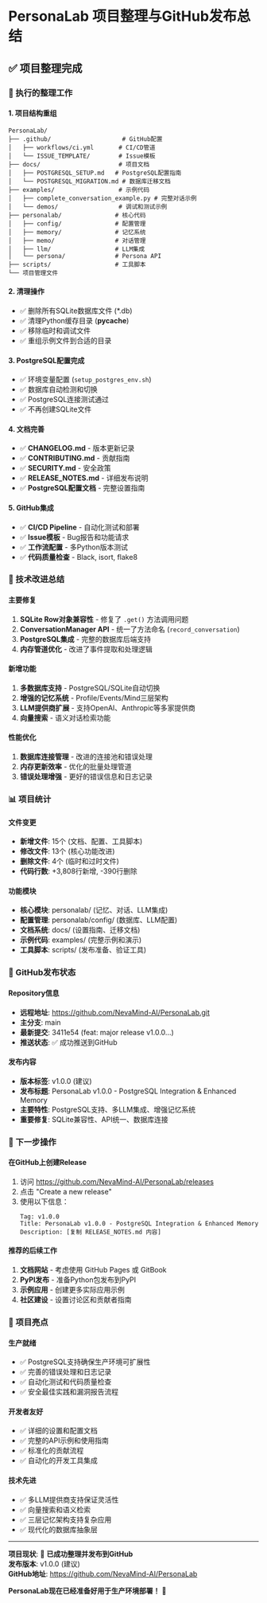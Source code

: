 # PersonaLab 项目整理与GitHub发布总结

## ✅ 项目整理完成

### 🔧 执行的整理工作

#### **1. 项目结构重组**
```
PersonaLab/
├── .github/                    # GitHub配置
│   ├── workflows/ci.yml       # CI/CD管道
│   └── ISSUE_TEMPLATE/        # Issue模板
├── docs/                      # 项目文档
│   ├── POSTGRESQL_SETUP.md   # PostgreSQL配置指南
│   └── POSTGRESQL_MIGRATION.md # 数据库迁移文档
├── examples/                  # 示例代码
│   ├── complete_conversation_example.py # 完整对话示例
│   └── demos/                 # 调试和测试示例
├── personalab/               # 核心代码
│   ├── config/               # 配置管理
│   ├── memory/               # 记忆系统
│   ├── memo/                 # 对话管理
│   ├── llm/                  # LLM集成
│   └── persona/              # Persona API
├── scripts/                  # 工具脚本
└── 项目管理文件
```

#### **2. 清理操作**
- ✅ 删除所有SQLite数据库文件 (*.db)
- ✅ 清理Python缓存目录 (__pycache__)
- ✅ 移除临时和调试文件
- ✅ 重组示例文件到合适的目录

#### **3. PostgreSQL配置完成**
- ✅ 环境变量配置 (`setup_postgres_env.sh`)
- ✅ 数据库自动检测和切换
- ✅ PostgreSQL连接测试通过
- ✅ 不再创建SQLite文件

#### **4. 文档完善**
- ✅ **CHANGELOG.md** - 版本更新记录
- ✅ **CONTRIBUTING.md** - 贡献指南
- ✅ **SECURITY.md** - 安全政策
- ✅ **RELEASE_NOTES.md** - 详细发布说明
- ✅ **PostgreSQL配置文档** - 完整设置指南

#### **5. GitHub集成**
- ✅ **CI/CD Pipeline** - 自动化测试和部署
- ✅ **Issue模板** - Bug报告和功能请求
- ✅ **工作流配置** - 多Python版本测试
- ✅ **代码质量检查** - Black, isort, flake8

### 🚀 技术改进总结

#### **主要修复**
1. **SQLite Row对象兼容性** - 修复了 `.get()` 方法调用问题
2. **ConversationManager API** - 统一了方法命名 (`record_conversation`)
3. **PostgreSQL集成** - 完整的数据库后端支持
4. **内存管道优化** - 改进了事件提取和处理逻辑

#### **新增功能**
1. **多数据库支持** - PostgreSQL/SQLite自动切换
2. **增强的记忆系统** - Profile/Events/Mind三层架构
3. **LLM提供商扩展** - 支持OpenAI、Anthropic等多家提供商
4. **向量搜索** - 语义对话检索功能

#### **性能优化**
1. **数据库连接管理** - 改进的连接池和错误处理
2. **内存更新效率** - 优化的批量处理管道
3. **错误处理增强** - 更好的错误信息和日志记录

### 📊 项目统计

#### **文件变更**
- **新增文件**: 15个 (文档、配置、工具脚本)
- **修改文件**: 13个 (核心功能改进)
- **删除文件**: 4个 (临时和过时文件)
- **代码行数**: +3,808行新增, -390行删除

#### **功能模块**
- **核心模块**: personalab/ (记忆、对话、LLM集成)
- **配置管理**: personalab/config/ (数据库、LLM配置)
- **文档系统**: docs/ (设置指南、迁移文档)
- **示例代码**: examples/ (完整示例和演示)
- **工具脚本**: scripts/ (发布准备、验证工具)

### 🎯 GitHub发布状态

#### **Repository信息**
- **远程地址**: https://github.com/NevaMind-AI/PersonaLab.git
- **主分支**: main
- **最新提交**: 3411e54 (feat: major release v1.0.0...)
- **推送状态**: ✅ 成功推送到GitHub

#### **发布内容**
- **版本标签**: v1.0.0 (建议)
- **发布标题**: PersonaLab v1.0.0 - PostgreSQL Integration & Enhanced Memory
- **主要特性**: PostgreSQL支持、多LLM集成、增强记忆系统
- **重要修复**: SQLite兼容性、API统一、数据库连接

### 🔄 下一步操作

#### **在GitHub上创建Release**
1. 访问 https://github.com/NevaMind-AI/PersonaLab/releases
2. 点击 "Create a new release"
3. 使用以下信息：
   ```
   Tag: v1.0.0
   Title: PersonaLab v1.0.0 - PostgreSQL Integration & Enhanced Memory
   Description: [复制 RELEASE_NOTES.md 内容]
   ```

#### **推荐的后续工作**
1. **文档网站** - 考虑使用 GitHub Pages 或 GitBook
2. **PyPI发布** - 准备Python包发布到PyPI
3. **示例应用** - 创建更多实际应用示例
4. **社区建设** - 设置讨论区和贡献者指南

### 🎉 项目亮点

#### **生产就绪**
- ✅ PostgreSQL支持确保生产环境可扩展性
- ✅ 完善的错误处理和日志记录
- ✅ 自动化测试和代码质量检查
- ✅ 安全最佳实践和漏洞报告流程

#### **开发者友好**
- ✅ 详细的设置和配置文档
- ✅ 完整的API示例和使用指南
- ✅ 标准化的贡献流程
- ✅ 自动化的开发工具集成

#### **技术先进**
- ✅ 多LLM提供商支持保证灵活性
- ✅ 向量搜索和语义检索
- ✅ 三层记忆架构支持复杂应用
- ✅ 现代化的数据库抽象层

---

**项目现状**: 🚀 **已成功整理并发布到GitHub**  
**发布版本**: v1.0.0 (建议)  
**GitHub地址**: https://github.com/NevaMind-AI/PersonaLab  

**PersonaLab现在已经准备好用于生产环境部署！** 🎉 